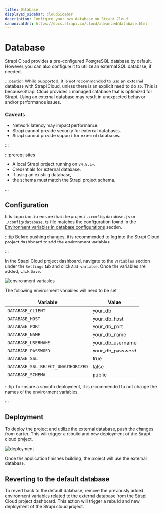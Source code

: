 ```yaml
---
title: Database
displayed_sidebar: cloudSidebar
description: Configure your own database on Strapi Cloud.
canonicalUrl: https://docs.strapi.io/cloud/advanced/database.html
---
```


# Database

Strapi Cloud provides a pre-configured PostgreSQL database by default. However, you can also configure it to utilize an external SQL database, if needed.

:::caution
While supported, it is not recommended to use an external database with Strapi Cloud, unless there is an explicit need to do so. This is because Strapi Cloud provides a managed database that is optimized for Strapi. Using an external database may result in unexpected behavior and/or performance issues.

### Caveats

- Network latency may impact performance.
- Strapi cannot provide security for external databases.
- Strapi cannot provide support for external databases.

:::

:::prerequisites

- A local Strapi project running on `v4.8.1+`.
- Credentials for external database.
- If using an existing database,
- the schema must match the Strapi project schema.

:::

## Configuration

It is important to ensure that the project `./config/database.js` or `./config/database.ts` file matches the configuration found in the [Environment variables in database configurations](https://docs.strapi.io/dev-docs/configurations/database#environment-variables-in-database-configurations) section.

:::tip
Before pushing changes, it is recommended to log into the Strapi Cloud project dashboard to add the environment variables.

:::

In the Strapi Cloud project dashboard, navigate to the `Variables` section under the `Settings` tab and click `Add variable`. Once the variables are added, click `Save`.

![environment variables](https://res.cloudinary.com/dz7knyfbp/image/upload/v1681936336/env_var_rw55uy.png)

The following environment variables will need to be set:

| Variable                           | Value            |
| ---------------------------------- | ---------------- |
| `DATABASE_CLIENT`                  | your_db          |
| `DATABASE_HOST`                    | your_db_host     |
| `DATABASE_PORT`                    | your_db_port     |
| `DATABASE_NAME`                    | your_db_name     |
| `DATABASE_USERNAME`                | your_db_username |
| `DATABASE_PASSWORD`                | your_db_password |
| `DATABASE_SSL`                     | true             |
| `DATABASE_SSL_REJECT_UNAUTHORIZED` | false            |
| `DATABASE_SCHEMA`                  | public           |

:::tip
To ensure a smooth deployment, it is recommended to not change the names of the environment variables.

:::

## Deployment

To deploy the project and utilize the external database, push the changes from earlier. This will trigger a rebuild and new deployment of the Strapi cloud project.

![deployment](https://res.cloudinary.com/dz7knyfbp/image/upload/v1681936928/deploy_h49uly.png)

Once the application finishes building, the project will use the external database.

## Reverting to the default database

To revert back to the default database, remove the previously added environment variables related to the external database from the Strapi Cloud project dashboard. This action will trigger a rebuild and new deployment of the Strapi cloud project.
